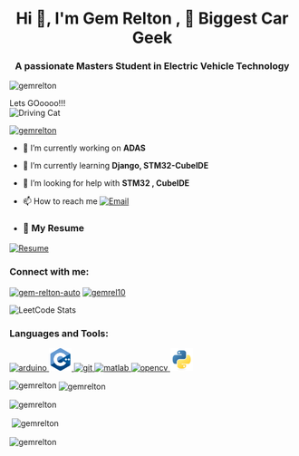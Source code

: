<h1 align="center">Hi 👋, I'm Gem Relton , 🚗 Biggest Car Geek</h1>
<h3 align="center">A passionate Masters Student in Electric Vehicle Technology</h3>

<p align="left"> <img src="https://komarev.com/ghpvc/?username=gemrelton&label=Profile%20views&color=0e75b6&style=flat" alt="gemrelton" /> </p> 

Lets GOoooo!!!  
![Driving Cat](https://media.tenor.com/uB6486L-xFMAAAAM/cat-driving-serious.gif)

<p align="left"> <a href="https://github.com/ryo-ma/github-profile-trophy"><img src="https://github-profile-trophy.vercel.app/?username=gemrelton" alt="gemrelton" /></a> </p>

- 🔭 I’m currently working on **ADAS**

- 🌱 I’m currently learning **Django, STM32-CubeIDE**

- 🤝 I’m looking for help with **STM32 , CubeIDE**

- 📫 How to reach me    [![Email](https://img.icons8.com/ios-filled/30/ffffff/gmail.png)](mailto:reltongem@gmail.com)  


- ### 📄 My Resume  
[![Resume](https://img.icons8.com/ios-filled/50/ffffff/resume.png)](https://drive.google.com/file/d/1Hvmr7gvJQaMtxmaOr5ikyKE8qlebqLVk/view?usp=drive_link)  


<h3 align="left">Connect with me:</h3>
<p align="left">
<a href="https://linkedin.com/in/gem-relton-auto" target="blank"><img align="center" src="https://raw.githubusercontent.com/rahuldkjain/github-profile-readme-generator/master/src/images/icons/Social/linked-in-alt.svg" alt="gem-relton-auto" height="30" width="40" /></a>
<a href="https://www.leetcode.com/gemrel10" target="blank"><img align="center" src="https://raw.githubusercontent.com/rahuldkjain/github-profile-readme-generator/master/src/images/icons/Social/leet-code.svg" alt="gemrel10" height="30" width="40" /></a>
</p>

![LeetCode Stats](https://leetcard.jacoblin.cool/gemrel10?theme=dark&font=Marcellus&ext=contest)

<h3 align="left">Languages and Tools:</h3>
<p align="left"> <a href="https://www.arduino.cc/" target="_blank" rel="noreferrer"> <img src="https://cdn.worldvectorlogo.com/logos/arduino-1.svg" alt="arduino" width="40" height="40"/> </a> <a href="https://www.w3schools.com/cpp/" target="_blank" rel="noreferrer"> <img src="https://raw.githubusercontent.com/devicons/devicon/master/icons/cplusplus/cplusplus-original.svg" alt="cplusplus" width="40" height="40"/> </a> <a href="https://git-scm.com/" target="_blank" rel="noreferrer"> <img src="https://www.vectorlogo.zone/logos/git-scm/git-scm-icon.svg" alt="git" width="40" height="40"/> </a> <a href="https://www.mathworks.com/" target="_blank" rel="noreferrer"> <img src="https://upload.wikimedia.org/wikipedia/commons/2/21/Matlab_Logo.png" alt="matlab" width="40" height="40"/> </a> <a href="https://opencv.org/" target="_blank" rel="noreferrer"> <img src="https://www.vectorlogo.zone/logos/opencv/opencv-icon.svg" alt="opencv" width="40" height="40"/> </a> <a href="https://www.python.org" target="_blank" rel="noreferrer"> <img src="https://raw.githubusercontent.com/devicons/devicon/master/icons/python/python-original.svg" alt="python" width="40" height="40"/> </a> </p>

<p><img align="left" src="https://github-readme-stats.vercel.app/api/top-langs?username=gemrelton&show_icons=true&locale=en&layout=compact" alt="gemrelton" /></p>

<p>&nbsp;<img align="center" src="https://github-readme-stats.vercel.app/api?username=gemrelton&show_icons=true&locale=en" alt="gemrelton" /></p>

<p><img align="center" src="https://github-readme-streak-stats.herokuapp.com/?user=gemrelton&" alt="gemrelton" /></p>


<p>&nbsp;<img align="center" src="https://github-readme-stats.vercel.app/api?username=gemrelton&show_icons=true&locale=en" alt="gemrelton" /></p>

<p><img align="center" src="https://github-readme-streak-stats.herokuapp.com/?user=gemrelton&" alt="gemrelton" /></p>
